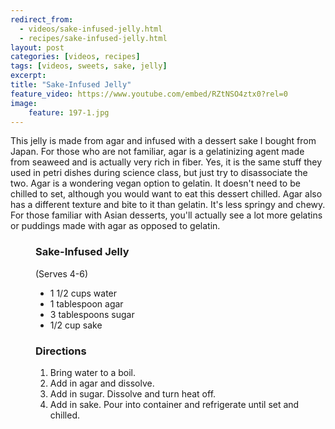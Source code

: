 ---redirect_from:   - videos/sake-infused-jelly.html  - recipes/sake-infused-jelly.html
layout: post
categories: [videos, recipes]
tags: [videos, sweets, sake, jelly]
excerpt: 
title: "Sake-Infused Jelly"
feature_video: https://www.youtube.com/embed/RZtNSO4ztx0?rel=0
image:
    feature: 197-1.jpg
---

This jelly is made from agar and infused with a dessert sake I bought from Japan.  For those who are not familiar, agar is a gelatinizing agent made from seaweed and is actually very rich in fiber.  Yes, it is the same stuff they used in petri dishes during science class, but just try to disassociate the two.  Agar is a wondering vegan option to gelatin.  It doesn't need to be chilled to set, although you would want to eat this dessert chilled.  Agar also has a different texture and bite to it than gelatin.  It's less springy and chewy.  For those familiar with Asian desserts, you'll actually see a lot more gelatins or puddings made with agar as opposed to gelatin.

<figure class="ingredients" markdown="1">

### Sake-Infused Jelly

(Serves 4-6)

- 1 1/2 cups water
- 1 tablespoon agar
- 3 tablespoons sugar
- 1/2 cup sake

</figure>
<figure class="directions" markdown="1">

### Directions

1. Bring water to a boil.
2. Add in agar and dissolve.
3. Add in sugar.  Dissolve and turn heat off.
4. Add in sake.  Pour into container and refrigerate until set and chilled.

</figure>
